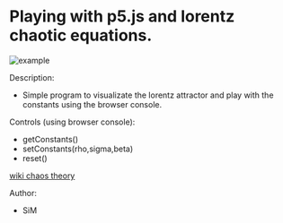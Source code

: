 # Playing with p5.js and lorentz chaotic equations.

![example](https://imgur.com/a/4B9ZF)

Description:
* Simple program to visualizate the lorentz attractor and play with the constants using the browser console.

Controls (using browser console):
* getConstants()
* setConstants(rho,sigma,beta)
* reset()

[wiki chaos theory](https://en.wikipedia.org/wiki/Chaos_theory)

Author:
* SiM
